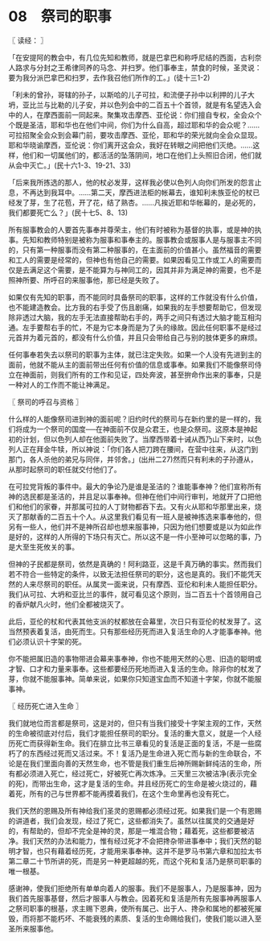 # 08　祭司的职事



〖 读经： 〗

「在安提阿的教会中，有几位先知和教师，就是巴拿巴和称呼尼结的西面，古利奈人路求与分封之王希律同养的马念、并扫罗。他们事奉主，禁食的时候，圣灵说：要为我分派巴拿巴和扫罗，去作我召他们所作的工。」(徒十三1-2)

「利未的曾孙，哥辖的孙子，以斯哈的儿子可拉，和流便子孙中以利押的儿子大坍，亚比兰与比勒的儿子安，并以色列会中的二百五十个首领，就是有名望选入会中的人，在摩西面前一同起来。聚集攻击摩西、亚伦说：你们擅自专权，全会众个个既是圣洁，耶和华也在他们中间，你们为什么自高，超过耶和华的会众呢？……可拉招聚全会众到会幕门前，要攻击摩西、亚伦，耶和华的荣光就向全会众显现。耶和华晓谕摩西，亚伦说：你们离开这会众，我好在转眼之间把他们灭绝。……这样，他们和一切属他们的，都活活的坠落阴间，地口在他们上头照旧合闭，他们就从会中灭亡。」(民十六1-3、19-21、33)

「后来我所拣选的那人，他的杖必发芽，这样我必使以色列人向你们所发的怨言止息，不再达到我耳中。……第二天，摩西进法柜的帐幕去，谁知利未族亚伦的杖已经发了芽，生了花苞，开了花，结了熟杏。……凡挨近耶和华帐幕的，是必死的，我们都要死亡么？」(民十七5、8、13)

所有服事教会的人要首先事奉并尊荣主，他们有时被称为基督的执事，或是神的执事。先知和教师特别是被称为服事和事奉主的。服事教会或服事人是与服事主不同的，只有第一种服事而没有第二种服事的，在主面前的价值甚小。虽然福音的需要和工人的需要是经常的，但神也有他自己的需要。如果因看见工作或工人的需要而仅是去满足这个需要，是不能算为与神同工的，因其并非为满足神的需要，也不是照神所要、所呼召的来服事他，那已经是失败了。

如果仅有先知的职事，而不能同时具备祭司的职事，这样的工作就没有什么价值，也不能建造教会。比方我的右手受了伤且剧痛，如果我的左手想要帮助它，但发现除非透过大脑，我的左手无法直接帮助右手的，两手之间只有透过大脑才能互相沟通。左手要帮右手的忙，不是为它本身而是为了头的缘故。因此任何职事不是经过元首并为着元首的，都没有什么价值，并且只会带给自己与别的肢体更多的麻烦。

任何事奉若失去以祭司的职事为主体，就已注定失败。如果一个人没有先进到主的面前，他就不能从主的面前带出任何有价值的信息或事奉。如果我们不能像祭司侍立在神面前，则我们所有的工作和见证，四处奔波，甚至拚命作出来的事奉，只是一种对人的工作而不能让神满足。



〖 祭司的呼召与资格 〗

什么样的人能像祭司进到神的面前呢？旧约时代的祭司与在新约里的是一样的，我们将成为一个祭司的国度──在神面前不仅是众君王，也是众祭司。这原本是神起初的计划，但以色列人却在他面前失败了。当摩西带着十诫从西乃山下来时，以色列人正在拜金牛犊，所以神说：「你们各人把刀跨在腰间，在营中往来，从这门到那门，各人杀他的弟兄与同伴，并邻舍。」(出卅二27)然而只有利未的子孙遵从，从那时起祭司的职任就交付他们了。

在可拉党背叛的事件中。最大的争论乃是谁是圣洁的？谁能事奉神？他们宣称所有神的选民都是圣洁的，并且足以事奉神。但神在他们中间行审判，地就开了口把他们和他们的家眷，并那属可拉的人丁财物都吞下去。又有火从耶和华那里出来，烧灭了那献香的二百五十个人。从这里我们看见有一班人是被神拣选来事奉他的，但另有一些人，他们并不是神所召却也想来服事神，只因为他们想要或是以为如此作是好的，这样的人所得的下场只有灭亡。所以这不是一件小至神可以忽略的事，乃是大至生死攸关的事。

但神的子民都是祭司，依然是真确的！阿利路亚，这是千真万确的事实。然而我们若不符合一些特定的条件，以致无法担任祭司的职分，这也是真的。我们不能凭天然的人来尽祭司的职任。从属灵一面来说，只有摩西、亚伦和利未人能担任职分。我们从可拉、大坍和亚比兰的事件，就可看见这个原则，当二百五十个首领用自己的香炉献凡火时，他们全都被烧灭了。

此后，亚伦的杖和代表其他支派的杖都放在会幕里，次日只有亚伦的杖发芽了。这当然预表着复活，由死而生。只有那些经历死而进入复活生命的人才能事奉神。他们必须认识十字架的死。

你不能把属旧造的事物带进会幕来事奉神，你也不能用天然的心思、旧造的聪明或才智、口才和力量来事奉。这些都要经历死地而进入复活的生命。除非你的杖发了芽，你就不能服事神。简单来说，如果你只知道宝血而不知道十字架，你就不能服事神。



〖 经历死亡进入生命 〗

我们就地位而言都是祭司，这是对的，但只有当我们接受十字架主观的工作，天然的生命被彻底对付后，我们才能担任祭司的职分。复活的重大意义，就是一个人经历死亡而获得新生命。我们在腓立比书三章看见的复活是正面的复活，不是一些腐朽了的东西经过死而又活过来。不！复活乃是生命进入死亡而与新的生命联合，不论是在我们里面向善的天然生命，也不管是我们重生后神所赐新鲜纯洁的生命，所有都必须进入死亡，经过死亡，好被死亡再次炼净。三天里三次被洁净(表示完全的死)，而带出生命，这才是复活的生命。并且经历死亡的生命是被火烧过的，藉着死，所有的己与世界都不能再摸着我们，在这个生命里再也没有死亡。

我们天然的恩赐及所有神给我们圣灵的恩赐都必须经过死。如果我们是一个有恩赐的讲道者，我们会发现，经过了死亡，这些都消失了。虽然以往属灵的交通是好的，有帮助的，但却不完全是神的灵，那是一堆混合物；藉着死，这些都要被洁净。我们天然的办法和能力，惟有经过死才不会把搀杂带进事奉中；我们天然的聪明才智，也只有藉着经历死，才能用来事奉神。这并不是罗马书第六章和加拉太书第二章二十节所讲的死，而是另一种更超越的死，而这个死和复活乃是祭司职事的唯一根基。

感谢神，使我们拒绝所有单单向着人的服事。我们不是服事人，乃是服事神，因为我们首先服事基督，然后才服事人与教会。因着死和复活是所有先服事神再服事人之祭司职事的根基，求主赐下恩典，使所有属己、出于人、搀杂和属地的都被死摧毁，而将那不能朽坏、不能衰残的素质、复活的生命赐给我们，使我们能以进入至圣所来服事他。

